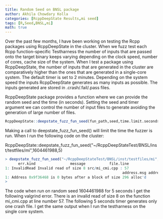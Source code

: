 ```yaml
---
title: Random Seed on BNSL package
author: Akhila Chowdary Kolla
categories: [RcppDeepState Results,mi seed]
tags: [R,Seed,BNSL,mi]
math: true
---
```

Over the past few months, I have been working on testing the Rcpp packages using RcppDeepState in the cluster. When we fuzz test each Rcpp function-specific Testharness the number of inputs that are passed onto the target binary keeps varying depending on the clock speed, number of cores, cache size of the system. When I test a package using RcppDeepState, the number of inputs that are generated in the cluster are comparatively higher than the ones that are generated in a single-core system. The default timer is set to 2 minutes. Depending on the system speed the inputs RcppDeepState generates as many inputs as possible. The inputs generated are stored in .crash/.fail/.pass files.

RcppDeepState package provides a function where we can provide the random seed and the time (in seconds). Setting the seed and timer argument we can control the number of input files to generate avoiding the generation of large number of files.

```R
RcppDeepState::deepstate_fuzz_fun_seed(fun_path,seed,time.limit.seconds)
```
Making a call to deepstate_fuzz_fun_seed() will limit the time the fuzzer is run.
When I run the following code on the cluster:

RcppDeepState::deepstate_fuzz_fun_seed("~/RcppDeepStateTest/BNSL/inst/testfiles/mi",1604461988,5)
```R
> deepstate_fuzz_fun_seed("~/RcppDeepStateTest/BNSL/inst/testfiles/mi",1604461988,5)
      err.kind                message           file.line
1: InvalidRead Invalid read of size 8 src/mi_cmi.cpp : 57
                                                      address.msg address.trace
1: Address 0x9f36468 is 0 bytes after a block of size 296 alloc'd          <NA>
> 

```
The code when run on random seed 1604461988 for 5 seconds I get the following valgrind error.
There is an invalid read of size 8 on the function mi_cmi.cpp at line number 57.
The following 5 seconds timer generates only one crash file.
I get the same output when I run the testharness on the single core system.


